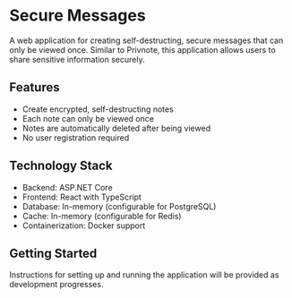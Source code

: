 # Secure Messages

A web application for creating self-destructing, secure messages that can only be viewed once. Similar to Privnote, this application allows users to share sensitive information securely.

## Features

- Create encrypted, self-destructing notes
- Each note can only be viewed once
- Notes are automatically deleted after being viewed
- No user registration required

## Technology Stack

- Backend: ASP.NET Core
- Frontend: React with TypeScript
- Database: In-memory (configurable for PostgreSQL)
- Cache: In-memory (configurable for Redis)
- Containerization: Docker support

## Getting Started

Instructions for setting up and running the application will be provided as development progresses. 